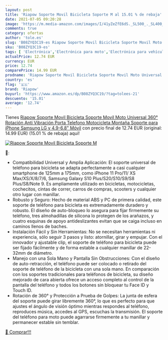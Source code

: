 ```yaml
---
layout: post
title: 'Riapow Soporte Movil Bicicleta Soporte M al 15.01 % de rebaja'
date: 2021-07-05 09:20:28
image: 'https://m.media-amazon.com/images/I/41yZeZfE6dS._SL500_._SL400_.jpg'
comments: true
category: ofertas
author: 'tole.es'
slug: 'B08ZYQ3C19-es Riapow Soporte Movil Bicicleta Soporte Movil Moto...'
sku: 'B08ZYQ3C19-es'
tags: [ 'Electrónica','Electrónica para moto','Electrónica para vehículos','Soportes para moto','iphone','riapow', ]
actualPrice: 12.74 EUR
currency: EUR
price: 12.74
comparePrice: 14.99 EUR
prodname: 'Riapow Soporte Movil Bicicleta Soporte Movil Moto Universal 360° Rotación Anti Vibración Porta Telefono Motocicleta Montaña Soporte para iPhone Samsung LG y 4.9-6.8" Móvil'
country: 'es'
flag: '🇪🇸'
brand: 'Riapow'
buyurl: 'https://www.amazon.es/dp/B08ZYQ3C19/?tag=tolees-21'
descuento: '15.01'
average: '12.74'
---
```


Tienes [Riapow Soporte Movil Bicicleta Soporte Movil Moto Universal 360° Rotación Anti Vibración Porta Telefono Motocicleta Montaña Soporte para iPhone Samsung LG y 4.9-6.8" Móvil](https://www.amazon.es/dp/B08ZYQ3C19/?tag=tolees-21) con precio final de  12.74 EUR (original: 14.99 EUR) (15.01 %  de rebaja) aqui!

[![Riapow Soporte Movil Bicicleta Soporte M](https://m.media-amazon.com/images/I/41yZeZfE6dS._SL500_._SL400_.jpg)](https://www.amazon.es/dp/B08ZYQ3C19/?tag=tolees-21)

🔎:

- Compatibilidad Universal y Amplia Aplicación: El soporte universal de teléfono para bicicleta se adapta perfectamente a casi cualquier smartphone de 125mm a 175mm, como iPhone 11 Pro/11/ XS Max/XS/X/8/7/6, Samsung Galaxy S10 Plus/S20/S10/S9/S8 Plus/S8/Note 9. Es ampliamente utilizado en bicicletas, motocicletas, cochecitos, cintas de correr, carros de compras, scooters y cualquier otro lugar con manillar.
- Robusto y Seguro: Hecho de material ABS y PC de primera calidad, este soporte de teléfono para bicicleta es extremadamente duradero y robusto. El diseño de auto-bloqueo lo asegura para fijar firmemente su teléfono, tres almohadillas de silicona lo protegen de los arañazos, y cuatro esquinas de apoyo antideslizantes evitan que se caiga incluso en caminos llenos de baches.
- Instalación Fácil y Sin Herramientas: No se necesitan herramientas ni experiencia, sólo seguir 3 pasos y listo: atornillar, girar y empujar. Con el innovador y ajustable clip, el soporte de teléfono para bicicleta puede ser fijado fácilmente y de forma estable a cualquier manillar de 22-32mm de diámetro.
- Manejo con una Sola Mano y Pantalla Sin Obstrucciones: Con el diseño de auto-retracción, el teléfono puede ser colocado o retirado del soporte de teléfono de la bicicleta con una sola mano. En comparación con los soportes tradicionales para teléfonos de bicicleta, su diseño mejorado de cara abierta ofrece un acceso completo al control de la pantalla del teléfono y todos los botones sin bloquear tu Face ID y Touch ID.
- Rotación de 360° y Protección a Prueba de Golpes: La junta de esfera del soporte puede girar libremente 360°, lo que es perfecto para que ajustes el ángulo de visión óptimo mientras respondes al teléfono, reproduces música, accedes al GPS, escuchas la transmisión. El soporte del teléfono para moto puede agarrarse firmemente a tu manillar y permanecer estable sin temblar.

[🛒 Comprar!!!](https://www.amazon.es/dp/B08ZYQ3C19/?tag=tolees-21)

